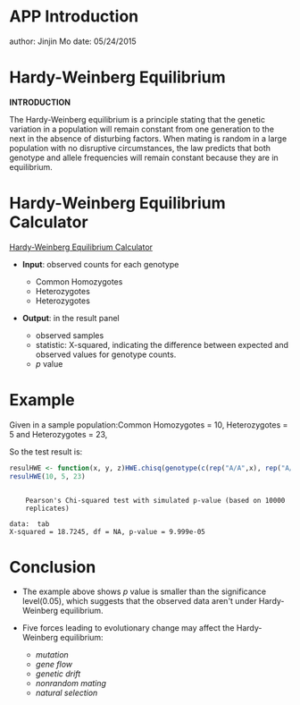 APP Introduction
========================================================
author: Jinjin Mo
date: 05/24/2015

Hardy-Weinberg Equilibrium
========================================================

**INTRODUCTION**

The Hardy-Weinberg equilibrium is a principle stating that the genetic variation in a population will remain constant from one generation to the next in the absence of disturbing factors. When mating is random in a large population with no disruptive circumstances, the law predicts that both genotype and allele frequencies will remain constant because they are in equilibrium.




Hardy-Weinberg Equilibrium Calculator
========================================================
[Hardy-Weinberg Equilibrium Calculator](https://mojinjin.shinyapps.io/APP_assignment)

- **Input**: observed counts for each genotype
  -  Common Homozygotes
  -  Heterozygotes
  -  Heterozygotes

- **Output**: in the result panel
  -  observed samples
  -  statistic: X-squared, indicating the difference between expected and observed values for genotype counts.
  -  *p* value


Example
========================================================


Given in a sample population:Common Homozygotes = 10, Heterozygotes = 5 and Heterozygotes = 23,

So the test result is:

```r
resulHWE <- function(x, y, z)HWE.chisq(genotype(c(rep("A/A",x), rep("A/a", y), rep("a/a", z))))
resulHWE(10, 5, 23)
```

```

	Pearson's Chi-squared test with simulated p-value (based on 10000
	replicates)

data:  tab
X-squared = 18.7245, df = NA, p-value = 9.999e-05
```


Conclusion
========================================================
- The example above shows *p* value is smaller than the significance level(0.05), which suggests that the observed data aren't under Hardy-Weinberg equilibrium.

- Five forces leading to evolutionary change may affect the Hardy-Weinberg equilibrium:
  - *mutation*
  - *gene flow*
  - *genetic drift*
  - *nonrandom mating*
  - *natural selection*
 
 
 
